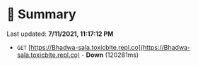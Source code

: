 # 📖 Summary
Last updated: **7/11/2021, 11:17:12 PM**

- `GET` [https://Bhadwa-sala.toxicblte.repl.co](https://Bhadwa-sala.toxicblte.repl.co) - **Down** (120281ms)
